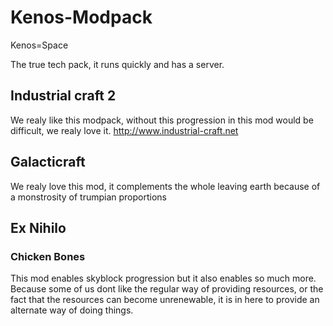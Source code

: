 # Kenos-Modpack
Kenos=Space

The true tech pack, it runs quickly and has a server.
## Industrial craft 2
We realy like this modpack, without this progression in this mod would be difficult, we realy love it.
http://www.industrial-craft.net
## Galacticraft
We realy love this mod, it complements the whole leaving earth because of a monstrosity of trumpian proportions
## Ex Nihilo
### Chicken Bones
This mod enables skyblock progression but it also enables so much more. Because some of us dont like the regular way of providing resources, or the fact that the resources can become unrenewable, it is in here to provide an alternate way of doing things.
##
